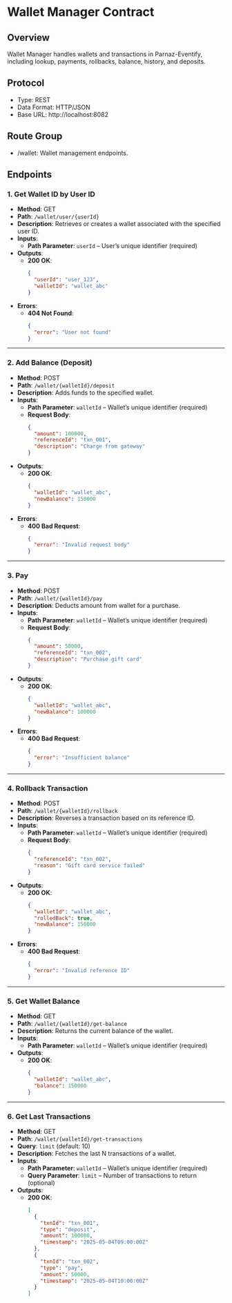 # Wallet Manager Contract

## Overview

Wallet Manager handles wallets and transactions in Parnaz-Eventify, including lookup, payments, rollbacks, balance, history, and deposits.

## Protocol

- Type: REST
- Data Format: HTTP/JSON
- Base URL: http://localhost:8082

## Route Group

- /wallet: Wallet management endpoints.
## Endpoints

### 1. Get Wallet ID by User ID
- **Method**: GET  
- **Path**: `/wallet/user/{userId}`  
- **Description**: Retrieves or creates a wallet associated with the specified user ID.
- **Inputs**:  
  - **Path Parameter**: `userId` – User’s unique identifier (required)
- **Outputs**:
  - **200 OK**:
    ```json
    {
      "userId": "user_123",
      "walletId": "wallet_abc"
    }
    ```
- **Errors**:
  - **404 Not Found**:
    ```json
    {
      "error": "User not found"
    }
    ```

---

### 2. Add Balance (Deposit)
- **Method**: POST  
- **Path**: `/wallet/{walletId}/deposit`  
- **Description**: Adds funds to the specified wallet.
- **Inputs**:
  - **Path Parameter**: `walletId` – Wallet’s unique identifier (required)
  - **Request Body**:
    ```json
    {
      "amount": 100000,
      "referenceId": "txn_001",
      "description": "Charge from gateway"
    }
    ```
- **Outputs**:
  - **200 OK**:
    ```json
    {
      "walletId": "wallet_abc",
      "newBalance": 150000
    }
    ```
- **Errors**:
  - **400 Bad Request**:
    ```json
    {
      "error": "Invalid request body"
    }
    ```

---

### 3. Pay 
- **Method**: POST  
- **Path**: `/wallet/{walletId}/pay`  
- **Description**: Deducts amount from wallet for a purchase.
- **Inputs**:
  - **Path Parameter**: `walletId` – Wallet’s unique identifier (required)
  - **Request Body**:
    ```json
    {
      "amount": 50000,
      "referenceId": "txn_002",
      "description": "Purchase gift card"
    }
    ```
- **Outputs**:
  - **200 OK**:
    ```json
    {
      "walletId": "wallet_abc",
      "newBalance": 100000
    }
    ```
- **Errors**:
  - **400 Bad Request**:
    ```json
    {
      "error": "Insufficient balance"
    }
    ```

---

### 4. Rollback Transaction
- **Method**: POST  
- **Path**: `/wallet/{walletId}/rollback`  
- **Description**: Reverses a transaction based on its reference ID.
- **Inputs**:
  - **Path Parameter**: `walletId` – Wallet’s unique identifier (required)
  - **Request Body**:
    ```json
    {
      "referenceId": "txn_002",
      "reason": "Gift card service failed"
    }
    ```
- **Outputs**:
  - **200 OK**:
    ```json
    {
      "walletId": "wallet_abc",
      "rolledBack": true,
      "newBalance": 150000
    }
    ```
- **Errors**:
  - **400 Bad Request**:
    ```json
    {
      "error": "Invalid reference ID"
    }
    ```

---

### 5. Get Wallet Balance
- **Method**: GET  
- **Path**: `/wallet/{walletId}/get-balance`  
- **Description**: Returns the current balance of the wallet.
- **Inputs**:
  - **Path Parameter**: `walletId` – Wallet’s unique identifier (required)
- **Outputs**:
  - **200 OK**:
    ```json
    {
      "walletId": "wallet_abc",
      "balance": 150000
    }
    ```

---

### 6. Get Last Transactions
- **Method**: GET  
- **Path**: `/wallet/{walletId}/get-transactions`  
- **Query**: `limit` (default: 10)  
- **Description**: Fetches the last N transactions of a wallet.
- **Inputs**:
  - **Path Parameter**: `walletId` – Wallet’s unique identifier (required)
  - **Query Parameter**: `limit` – Number of transactions to return (optional)
- **Outputs**:
  - **200 OK**:
    ```json
    [
      {
        "txnId": "txn_001",
        "type": "deposit",
        "amount": 100000,
        "timestamp": "2025-05-04T09:00:00Z"
      },
      {
        "txnId": "txn_002",
        "type": "pay",
        "amount": 50000,
        "timestamp": "2025-05-04T10:00:00Z"
      }
    ]
    ```